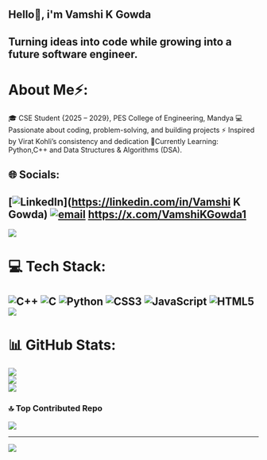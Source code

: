 ## Hello👋, i'm Vamshi K Gowda
## Turning ideas into code while growing into a future software engineer.
# About Me⚡:
🎓 CSE Student {2025 – 2029}, PES College of Engineering, Mandya
💻 Passionate about coding, problem-solving, and building projects
⚡ Inspired by Virat Kohli’s consistency and dedication
🎯Currently Learning:
     Python,C++ and Data Structures & Algorithms (DSA).
     


## 🌐 Socials:
 [![LinkedIn](https://img.shields.io/badge/LinkedIn-%230077B5.svg?logo=linkedin&logoColor=white)](https://linkedin.com/in/Vamshi K Gowda)
 [![email](https://img.shields.io/badge/Email-D14836?logo=gmail&logoColor=white)](mailto:vamshimicromax@gmail.com) 
 https://x.com/VamshiKGowda1
---
[![](https://visitcount.itsvg.in/api?id=VamshiGowda18&icon=0&color=0)](https://visitcount.itsvg.in)

<!-- Proudly created with GPRM ( https://gprm.itsvg.in ) --> 
# 💻 Tech Stack:

![C++](https://img.shields.io/badge/c++-%2300599C.svg?style=flat&logo=c%2B%2B&logoColor=white) ![C](https://img.shields.io/badge/c-%2300599C.svg?style=flat&logo=c&logoColor=white) ![Python](https://img.shields.io/badge/python-3670A0?style=flat&logo=python&logoColor=ffdd54) ![CSS3](https://img.shields.io/badge/css3-%231572B6.svg?style=flat&logo=css3&logoColor=white) ![JavaScript](https://img.shields.io/badge/javascript-%23323330.svg?style=flat&logo=javascript&logoColor=%23F7DF1E) ![HTML5](https://img.shields.io/badge/html5-%23E34F26.svg?style=flat&logo=html5&logoColor=white)
[![](https://visitcount.itsvg.in/api?id=VamshiGowda18&icon=0&color=0)](https://visitcount.itsvg.in)
---


<!-- Proudly created with GPRM ( https://gprm.itsvg.in ) -->
# 📊 GitHub Stats:
![](https://github-readme-stats.vercel.app/api?username=VamshiGowda18&theme=dark&hide_border=false&include_all_commits=true&count_private=true)<br/>
![](https://nirzak-streak-stats.vercel.app/?user=VamshiGowda18&theme=dark&hide_border=false)<br/>
![](https://github-readme-stats.vercel.app/api/top-langs/?username=VamshiGowda18&theme=dark&hide_border=false&include_all_commits=true&count_private=true&layout=compact)

### 🔝 Top Contributed Repo
![](https://github-contributor-stats.vercel.app/api?username=VamshiGowda18&limit=5&theme=dark&combine_all_yearly_contributions=true)

---
[![](https://visitcount.itsvg.in/api?id=VamshiGowda18&icon=0&color=0)](https://visitcount.itsvg.in)

<!-- Proudly created with GPRM ( https://gprm.itsvg.in ) -->
